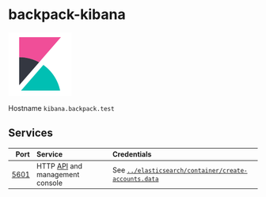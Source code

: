 # backpack-kibana

![Kibana](../../doc/assets/logos/kibana.png)

Hostname `kibana.backpack.test`

## Services

| Port | Service | Credentials
| ---: | :------ | :----------
| [5601](http://kibana.backpack.test:5601) | HTTP [API](https://www.elastic.co/guide/en/kibana/master/api.html) and management console | See [`../elasticsearch/container/create-accounts.data`](../elasticsearch/container/create-accounts.data)
